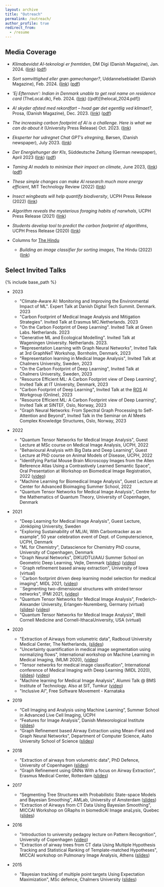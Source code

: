 ```yaml
---
layout: archive
title: "Outreach"
permalink: /outreach/
author_profile: true
redirect_from:
  - /resume
---
```

Media Coverage
---
*  _Klimabevidst AI-teknologi er fremtiden_, DM Digi (Danish Magazine), Jan. 2024. ([link](https://dm.dk/digi/artikler/data-og-groen-omstilling/klimabevidst-ai-teknologi-er-fremtiden/)) ([pdf](files/DM_Digi_2024.pdf)) 
* _Sort samvittighed eller grøn gamechanger?_, Uddannelsebladet (Danish Magazine), Feb. 2024. ([link](https://uddannelsesbladet.dk/artikel/sort-samvittighed-eller-groen-gamechanger)) ([pdf](files/uddannelsebladet2024.pdf))
* _'Ej Efternavn': Indian in Denmark unable to get real name on residence card_ (TheLocal.dk), Feb. 2024. ([link](https://www.thelocal.dk/20240219/ej-efternavn-indian-in-denmark-unable-to-get-real-name-on-residence-card)) ((pdf)[thelocal_2024.pdf])
* _AI skyder afsted med rekordfart – hvad gør det egentlig ved klimaet?_, Prosa, (Danish Magazine), Dec. 2023. ([link](https://prosabladet.dk/nyheder/nyhed/ai-skyder-afsted-med-rekordfart-hvad-goer-det-egentlig-ved-klimaet)) ([pdf](files/prosa2023.pdf))
* _The increasing carbon footprint of AI is a challenge. Here is what we can do about it_ (University Press Release) Oct. 2023. ([link](https://di.ku.dk/english/news/2023/what-can-we-do-about-the-increasing-carbon-footprint-of-ai/))
*  _Eksperter har udregnet Chat GPT’s elregning_, Børsen, (Danish newspaper), July 2023. ([link](https://borsen.dk/nyheder/baeredygtig/eksperter-ukendte-aftryk-kan-give-problemer-i-klimaafrapporteringen))
* _Der Energiehunger der KIs_, Süddeutsche Zeitung (German newspaper), April 2023 ([link](https://www.sueddeutsche.de/wissen/chat-gpt-energieverbrauch-ki-1.5780744?reduced=true)) ([pdf](files/KI_SZ-Archiv-20230404_122004.pdf))
* _Taming AI models to minimize their impact on climate_, June 2023, ([link](https://hellofuture.orange.com/en/taming-ai-models-to-minimize-their-impact-on-climate/)) ([pdf](files/taming-AI-hellofuture.pdf))
* _These simple changes can make AI research much more energy efficient_, MIT Technology Review (2022) ([link](https://www.technologyreview.com/2022/07/06/1055458/ai-research-emissions-energy-efficient/))
* _Insect wingbeats will help quantify biodiversity_, UCPH Press Release (2022) ([link](https://science.ku.dk/english/press/news/2022/insect-wingbeats-will-help-quantify-biodiversity/)) 
* _Algorithm reveals the mysterious foraging habits of narwhals_, UCPH Press Release (2021) ([link](https://di.ku.dk/english/news/2021/algorithm-reveals-the-mysterious-foraging-habits-of-narwhals/))
* _Students develop tool to predict the carbon footprint of algorithms_, UCPH Press Release (2020) ([link](https://news.ku.dk/all_news/2020/11/students-develop-tool-to-predict-the-carbon-footprint-of-algorithms/)) 

* Columns for [The Hindu](https://www.thehindu.com/profile/author/RaghavendraS/)
   * _Building an image classifier for sorting images_, The Hindu (2022) ([link](https://epaper.thehindu.com/Home/MShareImage?Pictureid=GL8A8EF7A.2)) 

Select Invited Talks 
---
{% include base_path %}
* 2023
   * "Climate-Aware AI: Monitoring and Improving the Environmental Impact of ML". Expert Talk at Danish Digital Tech Summit. Denmark. 2023
   * "Carbon Footprint of Medical Image Analysis and Mitigation Strategies". Invited Talk at Erasmus MC.Netherlands. 2023
   * "On the Carbon Footprint of Deep Learning". Invited Talk at Green Labs. Netherlands. 2023
   * "Generative ML and Ecological Modelling". Invited Talk at Wageningen University. Netherlands. 2023.
   * "Representation Learning with Graph Neural Networks", Invited Talk at 3rd GraphNeT Workshop, Bornholm, Denmark, 2023
   * "Representation learning in Medical Image Analysis", Invited Talk at Chalmers University, Sweden, 2023
   * "On the Carbon Footprint of Deep Learning", Invited Talk at Chalmers University, Sweden, 2023
   * "Resource Efficient ML: A Carbon Footprint view of Deep Learning", Invited Talk at IT University, Denmark, 2023
   * "Carbon Footprint of Deep Learning", Invited Talk at the [ROS](https://discourse.ros.org/t/ros-2-ai-integration-working-group/26119/22?u=lmoreno) AI Workgroup (Online), 2023
   * "Resource Efficient ML: A Carbon Footprint view of Deep Learning", Invited Talk at SINTEF, Oslo, Norway, 2023
   * "Graph Neural Networks: From Spectral Graph Processing to Self-Attention and Beyond", Invited Talk in the Seminar on AI Meets Complex Knowledge Structures, Oslo, Norway, 2023
* 2022
   * "Quantum Tensor Networks for Medical Image Analysis", Guest Lecture at MSc course on Medical Image Analysis, UCPH, 2022
   * "Behavioural Analysis with Big Data and Deep Learning", Guest Lecture at PhD course on Animal Models of Disease, UCPH, 2022 
   * "Identifying Partial Mouse Brain Microscopy Images from the Allen Reference Atlas Using a Contrastively Learned Semantic Space", Oral Presentation at Workshop on Biomedical Image Registration, 2022 ([video](https://www.youtube.com/embed/rJ_wr-EyhPE))
   * "Machine Learning for Biomedical Image Analysis", Guest Lecture at Center for Advanced Bioimaging Summer School, 2022
   * "Quantum Tensor Networks for Medical Image Analysis", Centre for the Mathematics of Quantum Theory, University of Copenhagen, Denmark
* 2021
    * "Deep Learning for Medical Image Analysis", Guest Lecture,  Jönköping University, Sweden
    * "Exploring Sustainability of ML/AI, With Carbontracker as an example", 50 year celebration event of Dept. of Computerscience, UCPH, Denmark
    * "ML for Chemistry", Datascience for Chemistry PhD course, University of Copenhagen, Denmark
    * "Graph Neural Networks", DIKU/DTU/AAU Summer School on Geometric Deep Learning, Vejle, Denmark ([slides](files/gdl2021_raghav.pdf)) ([video](https://geometric-deep-learning.compute.dtu.dk/wp-content/uploads/2021/08/lecture_day3_Selvan.mp4))
    * ``Graph refinement based airway extraction", University of Iowa (virtual) 
    * ``Carbon footprint driven deep learning model selection for medical imaging", MIDL 2021, ([video](https://2021.midl.io/papers/c4))
    * ``Segmenting two-dimensional structures with strided tensor networks", IPMI 2021, ([video](http://ipmi2021.org/papers/135/))
    * "Quantum Tensor Networks for Medical Image Analysis", Frederich-Alexander University, Erlangen-Nuremberg, Germany (virtual) ([slides](files/FAU_20210526.pdf)) ([video](https://www.fau.tv/clip/id/33389))
    * "Quantum Tensor Networks for Medical Image Analysis", Weill Cornell Medicine and Cornell-IthacaUniversity, USA (virtual) 
* 2020
    * "Extraction of Airways from volumetric data", Radboud University Medical Center, The Netherlands, ([slides](files/radboud_mc_2020.pdf)) 
    * "Uncertainty quantification in medical image segmentation using normalizing flows", International workshop on Machine Learning in Medical Imaging, (MLMI 2020), ([video](https://www.youtube.com/watch?v=6mZsNRcwK-s&))
    * "Tensor networks for medical image classification", International conference of Medical Imaging with Deep Learning (MIDL 2020), ([slides](files/midl2020.pdf)) ([video](https://www.youtube.com/watch?v=CpBJVULSGiY&feature=share))
    * "Machine learning for Medical Image Analysis", Alumni Talk @ BMS Institute of Technology. Also at SIT, Tumkur ([video](https://www.youtube.com/watch?v=cNFveRTSRq4&))
    * "Inclusive AI", Free Software Movement - Karnataka	

* 2019
    * “Cell Imaging and Analysis using Machine Learning”, Summer School in Advanced Live Cell
Imaging, UCPH
    * “Features for Image Analysis”, Danish Meteorological Institute ([slides](files/dmi.pdf)) 
    * “Graph Refinement based Airway Extraction using Mean-Field and Graph Neural Networks”,
Department of Computer Science, Aalto University School of Science ([slides](files/aalto.pdf))

* 2018 
    * "Extraction of airways from volumetric data", PhD Defence, University of Copenhagen ([slides](files/phd.pdf))
    * “Graph Refinement using GNNs With a focus on Airway Extraction”, Erasmus Medical Center,
Rotterdam ([slides](files/rotterdam.pdf))
	
* 2017 
    * “Segmenting Tree Structures with Probabilistic State-space Models and Bayesian Smoothing”,
AMLab, University of Amsterdam ([slides](files/amsterdam.pdf))
    * "Extraction of Airways from CT Data Using Bayesian Smoothing", MICCAI Workshop on GRaphs in biomedicAl Image anaLysis, Quebec ([slides](files/grail.pdf))

* 2016
    * "Introduction to university pedagoy lecture on Pattern Recognition", University of Copenhagen ([video](https://www.youtube.com/watch?v=3RfOFVvhYGU))
    * "Extraction of airway trees from CT data Using Multiple Hypothesis Tracking and Statistical Ranking of Template-matched Hypotheses", MICCAI workshop on Pulmonary Image Analysis, Athens ([slides](files/pia.pdf))

* 2015
    * "Bayesian tracking of multiple point targets Using Expectation Maximization", MSc defence, Chalmers University ([slides](files/msc.pdf))

